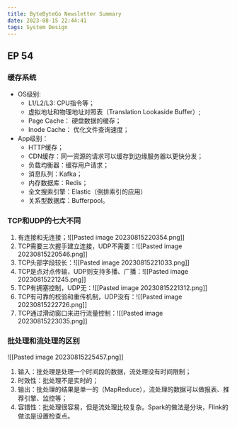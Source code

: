 ```yaml
---
title: ByteByteGo Newsletter Summary
date: 2023-08-15 22:44:41
tags: System Design
---
```


## EP 54


### 缓存系统

- OS级别:
	- L1/L2/L3: CPU指令等；
	- 虚拟地址和物理地址对照表（Translation Lookaside Buffer）;
	-  Page Cache： 硬盘数据的缓存；
	- Inode Cache： 优化文件查询速度；
- App级别：
	- HTTP缓存；
	- CDN缓存：同一资源的请求可以缓存到边缘服务器以更快分发；
	- 负载均衡器：缓存用户请求；
	- 消息队列：Kafka；
	- 内存数据库：Redis；
	- 全文搜索引擎：Elastic（倒排索引的应用）
	- 关系型数据库：Bufferpool。


### TCP和UDP的七大不同

1. 有连接和无连接；![[Pasted image 20230815220354.png]]
2. TCP需要三次握手建立连接，UDP不需要：![[Pasted image 20230815220546.png]]
3. TCP头部字段较长：![[Pasted image 20230815221033.png]]
4. TCP是点对点传输，UDP则支持多播、广播：![[Pasted image 20230815221245.png]]
5. TCP有拥塞控制，UDP无：![[Pasted image 20230815221312.png]]
6. TCP有可靠的校验和重传机制，UDP没有：![[Pasted image 20230815222726.png]]
7. TCP通过滑动窗口来进行流量控制：![[Pasted image 20230815223035.png]]


### 批处理和流处理的区别

![[Pasted image 20230815225457.png]]

1. 输入：批处理是处理一个时间段的数据，流处理没有时间限制；
2. 时效性：批处理不是实时的；
3. 输出：批处理的结果是单一的（MapReduce），流处理的数据可以做报表、推荐引擎、监控等；
4. 容错性：批处理很容易，但是流处理比较复杂。Spark的做法是分块，Flink的做法是设置检查点。
